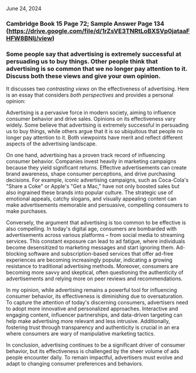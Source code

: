 June 24, 2024
### Cambridge Book 15 Page 72; Sample Answer Page 134   (https://drive.google.com/file/d/1rZsVE3TNRtLoBXSVp0jataaFHFW8BNIj/view)

### Some people say that advertising is extremely successful at persuading us to buy things. Other people think that advertising is so common that we no longer pay attention to it. Discuss both these views and give your own opinion.

It discusses two *contrasting views* on the effectiveness of advertising. 
Here is an essay that considers *both perspectives* and provides a personal opinion:

Advertising is a pervasive force in modern society, aiming to influence consumer behavior and drive sales. Opinions on its effectiveness vary widely. Some believe that advertising is extremely successful in persuading us to buy things, while others argue that it is so ubiquitous that people no longer pay attention to it. Both viewpoints have merit and reflect different aspects of the advertising landscape.

On one hand, advertising has a proven track record of influencing consumer behavior. Companies invest heavily in marketing campaigns because they yield significant returns. Effective advertisements can create brand awareness, shape consumer perceptions, and drive purchasing decisions. For example, iconic advertising campaigns, such as Coca-Cola's "Share a Coke" or Apple's "Get a Mac," have not only boosted sales but also ingrained these brands into popular culture. The strategic use of emotional appeals, catchy slogans, and visually appealing content can make advertisements memorable and persuasive, compelling consumers to make purchases.

Conversely, the argument that advertising is too common to be effective is also compelling. In today's digital age, consumers are bombarded with advertisements across various platforms – from social media to streaming services. This constant exposure can lead to ad fatigue, where individuals become desensitized to marketing messages and start ignoring them. Ad-blocking software and subscription-based services that offer ad-free experiences are becoming increasingly popular, indicating a growing resistance to traditional advertising methods. Moreover, consumers are becoming more savvy and skeptical, often questioning the authenticity of advertisements and relying more on peer reviews and recommendations.

In my opinion, while advertising remains a powerful tool for influencing consumer behavior, its effectiveness is diminishing due to oversaturation. To capture the attention of today's discerning consumers, advertisers need to adopt more innovative and personalized approaches. Interactive and engaging content, influencer partnerships, and data-driven targeting can help make advertising more relevant and less intrusive. Additionally, fostering trust through transparency and authenticity is crucial in an era where consumers are wary of manipulative marketing tactics.

In conclusion, advertising continues to be a significant driver of consumer behavior, but its effectiveness is challenged by the sheer volume of ads people encounter daily. To remain impactful, advertisers must evolve and adapt to changing consumer preferences and behaviors.
